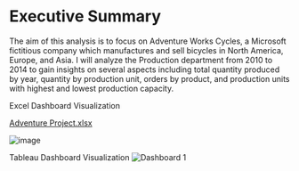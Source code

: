 # Executive Summary
The aim of this analysis is to focus on Adventure Works Cycles, a Microsoft fictitious company which manufactures and sell bicycles in North America, Europe, and Asia. I will analyze the Production department from 2010 to 2014 to gain insights on several aspects including total quantity produced by year, quantity by production unit, orders by product, and production units with highest and lowest production capacity.

Excel Dashboard Visualization

[Adventure Project.xlsx](https://github.com/mmankoji/Adventure-Works/files/11983275/Adventure.Project.xlsx)

![image](https://github.com/mmankoji/Adventure-Works/assets/81578274/a58dc6c9-7fa8-4c87-821f-d838697bd928)


Tableau Dashboard Visualization
![Dashboard 1](https://github.com/mmankoji/Adventure-Works/assets/81578274/eae822c1-75cd-4891-a939-025c2264a9cd)
